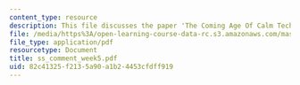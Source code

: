 ```yaml
---
content_type: resource
description: This file discusses the paper 'The Coming Age Of Calm Technology'.
file: /media/https%3A/open-learning-course-data-rc.s3.amazonaws.com/mas-961-ambient-intelligence-spring-2005/82c41325f2135a90a1b24453cfdff919_ss_comment_week5.pdf
file_type: application/pdf
resourcetype: Document
title: ss_comment_week5.pdf
uid: 82c41325-f213-5a90-a1b2-4453cfdff919
---
```

